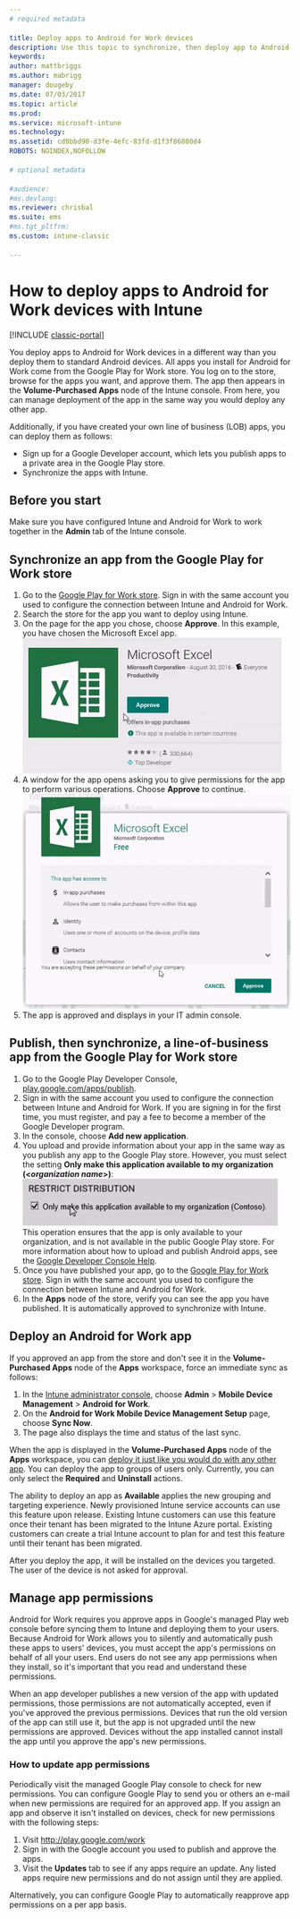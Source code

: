 ```yaml
---
# required metadata

title: Deploy apps to Android for Work devices 
description: Use this topic to synchronize, then deploy app to Android for Work devices from the Google Play for Work Store.
keywords:
author: mattbriggs
ms.author: mabrigg
manager: dougeby
ms.date: 07/03/2017
ms.topic: article
ms.prod:
ms.service: microsoft-intune
ms.technology:
ms.assetid: cd0bbd90-d3fe-4efc-83fd-d1f3f86800d4
ROBOTS: NOINDEX,NOFOLLOW

# optional metadata

#audience:
#ms.devlang:
ms.reviewer: chrisbal
ms.suite: ems
#ms.tgt_pltfrm:
ms.custom: intune-classic

---
```


# How to deploy apps to Android for Work devices with Intune

[!INCLUDE [classic-portal](../includes/classic-portal.md)]

You deploy apps to Android for Work devices in a different way than you deploy them to standard Android devices. All apps you install for Android for Work come from the Google Play for Work store. You log on to the store, browse for the apps you want, and approve them.
The app then appears in the **Volume-Purchased Apps** node of the Intune console. From here, you can manage deployment of the app in the same way you would deploy any other app.

Additionally, if you have created your own line of business (LOB) apps, you can deploy them as follows:
- Sign up for a Google Developer account, which lets you publish apps to a private area in the Google Play store.
- Synchronize the apps with Intune.

## Before you start

Make sure you have configured Intune and Android for Work to work together in the **Admin** tab of the Intune console.

## Synchronize an app from the Google Play for Work store


1. Go to the [Google Play for Work store](https://play.google.com/work). Sign in with the same account you used to configure the connection between Intune and Android for Work.
2. Search the store for the app you want to deploy using Intune.
3. On the page for the app you chose, choose **Approve**. In this example, you have chosen the Microsoft Excel app.<br>
  ![Approve app example](media/approve.png)
4. A window for the app opens asking you to give permissions for the app to perform various operations. Choose **Approve** to continue.<br>
  ![Approve app permissions example](media/approve-app-permissions.png)
5. The app is approved and displays in your IT admin console.

## Publish, then synchronize, a line-of-business app from the Google Play for Work store

1. Go to the Google Play Developer Console, [play.google.com/apps/publish](https://play.google.com/apps/publish).
2. Sign in with the same account you used to configure the connection between Intune and Android for Work. If you are signing in for the first time, you must register, and pay a fee to become a member of the Google Developer program.
3. In the console, choose **Add new application**.
4. You upload and provide information about your app in the same way as you publish any app to the Google Play store. However, you must select the setting **Only make this application available to my organization (<*organization name*>)**:<br>
  ![Option to only make app available to your organization](media/restrict.png)<br>
This operation ensures that the app is only available to your organization, and is not available in the public Google Play store.
For more information about how to upload and publish Android apps, see the [Google Developer Console Help](https://support.google.com/googleplay/android-developer/answer/113469).
5. Once you have published your app, go to the [Google Play for Work store](https://play.google.com/work). Sign in with the same account you used to configure the connection between Intune and Android for Work.
6. In the **Apps** node of the store, verify you can see the app you have published. It is automatically approved to synchronize with Intune.

## Deploy an Android for Work app

If you approved an app from the store and don't see it in the **Volume-Purchased Apps** node of the **Apps** workspace, force an immediate sync as follows:

1. In the [Intune administrator console](https://manage.microsoft.com), choose **Admin** > **Mobile Device Management** > **Android for Work**.
2. On the **Android for Work Mobile Device Management Setup** page, choose **Sync Now**.
3. The page also displays the time and status of the last sync.

When the app is displayed in the **Volume-Purchased Apps** node of the **Apps** workspace, you can [deploy it just like you would do with any other app](deploy-apps-in-microsoft-intune.md). You can deploy the app to groups of users only. Currently, you can only select the **Required** and **Uninstall** actions.

The ability to deploy an app as **Available** applies the new grouping and targeting experience. Newly provisioned Intune service accounts can use this feature upon release. Existing Intune customers can use this feature once their tenant has been migrated to the Intune Azure portal. Existing customers can create a trial Intune account to plan for and test this feature until their tenant has been migrated.

After you deploy the app, it will be installed on the devices you targeted. The user of the device is not asked for approval.

## Manage app permissions
Android for Work requires you approve apps in Google's managed Play web console before syncing them to Intune and deploying them to your users.  Because Android for Work allows you to silently and automatically push these apps to users' devices, you must accept the app's permissions on behalf of all your users.  End users do not see any app permissions when they install, so it's important that you read and understand these permissions.

When an app developer publishes a new version of the app with updated permissions, those permissions are not automatically accepted, even if you've approved the previous permissions. Devices that run the old version of the app can still use it, but the app is not upgraded until the new permissions are approved. Devices without the app installed cannot install the app until you approve the app's new permissions.

### How to update app permissions

Periodically visit the managed Google Play console to check for new permissions. You can configure Google Play to send you or others an e-mail when new permissions are required for an approved app. If you assign an app and observe it isn't installed on devices, check for new permissions with the following steps:

1. Visit http://play.google.com/work
2. Sign in with the Google account you used to publish and approve the apps.
3. Visit the **Updates** tab to see if any apps require an update.  Any listed apps require new permissions and do not assign until they are applied.  

Alternatively, you can configure Google Play to automatically reapprove app permissions on a per app basis. 

